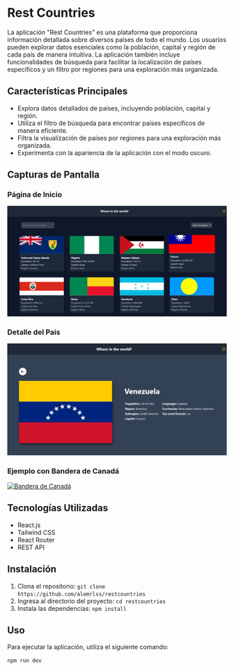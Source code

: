 # Rest Countries

La aplicación "Rest Countries" es una plataforma que proporciona información detallada sobre diversos países de todo el mundo. Los usuarios pueden explorar datos esenciales como la población, capital y región de cada país de manera intuitiva. La aplicación también incluye funcionalidades de búsqueda para facilitar la localización de países específicos y un filtro por regiones para una exploración más organizada.

## Características Principales

- Explora datos detallados de países, incluyendo población, capital y región.
- Utiliza el filtro de búsqueda para encontrar países específicos de manera eficiente.
- Filtra la visualización de países por regiones para una exploración más organizada.
- Experimenta con la apariencia de la aplicación con el modo oscuro.

## Capturas de Pantalla

### Página de Inicio

[![Página de Inicio](home.png)](/home.png)

### Detalle del País

[![Detalle del País](detail.png)](detail.png)

### Ejemplo con Bandera de Canadá

[![Bandera de Canadá](https://restcountries.com/v3/alpha/CA/flags/png)](https://restcountries.com/v3/alpha/CA/flags/png)

## Tecnologías Utilizadas

- React.js
- Tailwind CSS
- React Router
- REST API

## Instalación

1. Clona el repositorio: `git clone https://github.com/alemrlss/restcountries`
2. Ingresa al directorio del proyecto: `cd restcountries`
3. Instala las dependencias: `npm install`

## Uso

Para ejecutar la aplicación, utiliza el siguiente comando:

```bash
npm run dev
```
